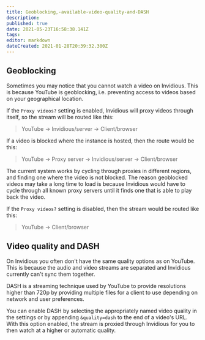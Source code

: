 ```yaml
---
title: Geoblocking,-available-video-quality-and-DASH
description: 
published: true
date: 2021-05-23T16:58:38.141Z
tags: 
editor: markdown
dateCreated: 2021-01-28T20:39:32.300Z
---
```


## Geoblocking
Sometimes you may notice that you cannot watch a video on Invidious. This is because YouTube is geoblocking, i.e. preventing access to videos based on your geographical location.

If the `Proxy videos?` setting is enabled, Invidious will proxy videos through itself, so the stream will be routed like this:
> YouTube → Invidious/server → Client/browser

If a video is blocked where the instance is hosted, then the route would be this:
> YouTube → Proxy server → Invidious/server → Client/browser

The current system works by cycling through proxies in different regions, and finding one where the video is not blocked.
The reason geoblocked videos may take a long time to load is because Invidious would have to cycle through all known proxy servers until it finds one that is able to play back the video.

If the `Proxy videos?` setting is disabled, then the stream would be routed like this:
> YouTube → Client/browser

## Video quality and DASH
On Invidious you often don't have the same quality options as on YouTube. This is because the audio and video streams are separated and Invidious currently can't sync them together.

DASH is a streaming technique used by YouTube to provide resolutions higher than 720p by providing multiple files for a client to use depending on network and user preferences.

You can enable DASH by selecting the appropriately named video quality in the settings or by appending `&quality=dash` to the end of a video's URL. With this option enabled, the stream is proxied through Invidious for you to then watch at a higher or automatic quality.
